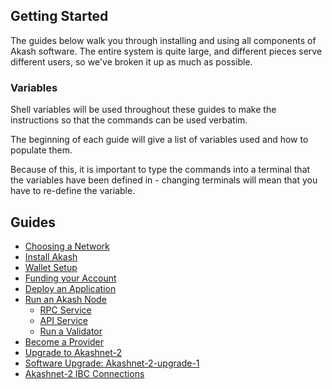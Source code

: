## Getting Started

The guides below walk you through installing and using
all components of Akash software.  The entire system
is quite large, and different pieces serve different users,
so we've broken it up as much as possible.


### Variables

Shell variables will be used throughout these guides to make the
instructions so that the commands can be used verbatim.

The beginning of each guide will give a list of variables used
and how to populate them.

Because of this, it is important to type the commands into a terminal
that the variables have been defined in - changing terminals
will mean that you have to re-define the variable.

## Guides

* [Choosing a Network](/guides/version.md)
* [Install Akash](/guides/install.md)
* [Wallet Setup](/guides/wallet/README.md)
* [Funding your Account](/guides/wallet/funding.md)
* [Deploy an Application](/guides/deploy/README.md)
* [Run an Akash Node](/guides/node/README.md)
  * [RPC Service](/guides/node/rpc-service.md)
  * [API Service](/guides/node/api-service.md)
  * [Run a Validator](/guides/node/validator.md)
* [Become a Provider](/guides/provider.md)
* [Upgrade to Akashnet-2](/guides/upgrade-mainnet.md)
* [Software Upgrade: Akashnet-2-upgrade-1](/guides/akashnet-2-software-upgrade.md)
* [Akashnet-2 IBC Connections](/guides/akashnet-relayer.md)